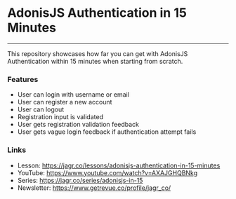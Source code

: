 # AdonisJS Authentication in 15 Minutes
______

This repository showcases how far you can get with AdonisJS Authentication within 15 minutes when starting from scratch.

### Features

- User can login with username or email
- User can register a new account
- User can logout
- Registration input is validated
- User gets registration validation feedback
- User gets vague login feedback if authentication attempt fails

### Links

- Lesson: https://jagr.co/lessons/adonisjs-authentication-in-15-minutes
- YouTube: https://www.youtube.com/watch?v=AXAJGHQBNkg
- Series: https://jagr.co/series/adonisjs-in-15
- Newsletter: https://www.getrevue.co/profile/jagr_co/

